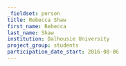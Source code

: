 ```yaml
---
_fieldset: person
title: Rebecca Shaw
first_name: Rebecca
last_name: Shaw
institution: Dalhousie University
project_group: students
participation_date_start: 2016-08-06
---
```

